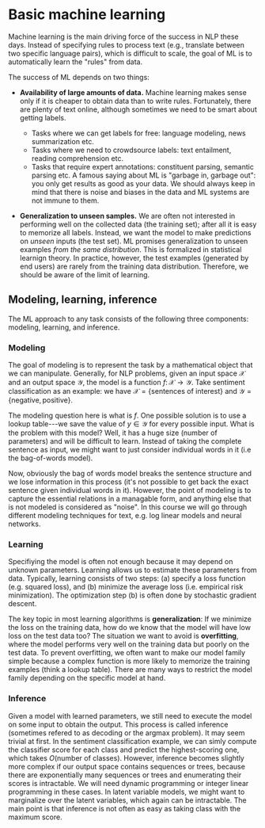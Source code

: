 # Basic machine learning

Machine learning is the main driving force of the success in NLP these days.
Instead of specifying rules to process text (e.g., translate between two specific language pairs),
which is difficult to scale,
the goal of ML is to automatically learn the "rules" from data.

The success of ML depends on two things:

- **Availability of large amounts of data.**
Machine learning makes sense only if it is cheaper to obtain data than to write rules.
Fortunately, there are plenty of text online, although sometimes we need to be smart about getting labels.
    - Tasks where we can get labels for free: language modeling, news summarization etc.
    - Tasks where we need to crowdsource labels: text entailment, reading comprehension etc.
    - Tasks that require expert annotations: constituent parsing, semantic parsing etc.
A famous saying about ML is "garbage in, garbage out": you only get results as good as your data.
We should always keep in mind that there is noise and biases in the data
and ML systems are not immune to them.

- **Generalization to unseen samples.**
We are often not interested in performing well on the collected data (the training set);
after all it is easy to memorize all labels.
Instead, we want the model to make predictions on *unseen* inputs (the test set).
ML promises generalization to unseen examples *from the same distribution*.
This is formalized in statistical learnign theory.
In practice, however, the test examples (generated by end users) are rarely from the training data distribution.
Therefore, we should be aware of the limit of learning.

## Modeling, learning, inference
The ML approach to any task consists of the following three components: modeling, learning, and inference.

### Modeling
The goal of modeling is to represent the task by a mathematical object that we can manipulate.
Generally, for NLP problems, given an input space $\mathcal{X}$ and an output space $\mathcal{Y}$,
the model is a function $f\colon \mathcal{X} \rightarrow \mathcal{Y}$.
Take sentiment classification as an example:
we have $\mathcal{X}=\{\text{sentences of interest}\}$ and $\mathcal{Y}=\{\text{negative}, \text{positive}\}$.

The modeling question here is what is $f$.
One possible solution is to use a lookup table---we save the value of $y\in\mathcal{Y}$ for every possible input.
What is the problem with this model?
Well, it has a huge size (number of parameters) and will be difficult to learn.
Instead of taking the complete sentence as input, we might want to just consider individual words in it (i.e the bag-of-words model).

Now, obviously the bag of words model breaks the sentence structure and we lose information in this process (it's not possible to get back the exact sentence given individual words in it).
However, the point of modeling is to capture the essential relations in a managable form, and anything else that is not modeled is considered as "noise".
In this course we will go through different modeling techniques for text, e.g. log linear models and neural networks.

### Learning
Specifiying the model is often not enough because it may depend on unknown parameters.
Learning allows us to estimate these parameters from data.
Typically, learning consists of two steps: (a) specify a loss function (e.g. squared loss),
and (b) minimize the average loss (i.e. empirical risk minimization).
The optimization step (b) is often done by stochastic gradient descent.

The key topic in most learning algorithms is **generalization**:
If we minimize the loss on the training data, how do we know that the model will have low loss on the test data too?
The situation we want to avoid is **overfitting**,
where the model performs very well on the training data but poorly on the test data.
To prevent overfitting, we often want to make our model family simple because a complex function is more likely to memorize the training examples (think a lookup table).
There are many ways to restrict the model family depending on the specific model at hand.

### Inference
Given a model with learned parameters, we still need to execute the model on some input to obtain the output.
This process is called inference (sometimes refered to as decoding or the argmax problem).
It may seem trivial at first.
In the sentiment classification example, we can simly compute the classifier score for each class and predict the highest-scoring one, which takes $O(\text{number of classes})$.
However, inference becomes slightly more complex if our output space contains sequences or trees,
because there are exponentially many sequences or trees and enumerating their scores is intractable.
We will need dynamic programming or integer linear programming in these cases.
In latent variable models, we might want to marginalize over the latent variables,
which again can be intractable.
The main point is that inference is not often as easy as taking class with the maximum score.

